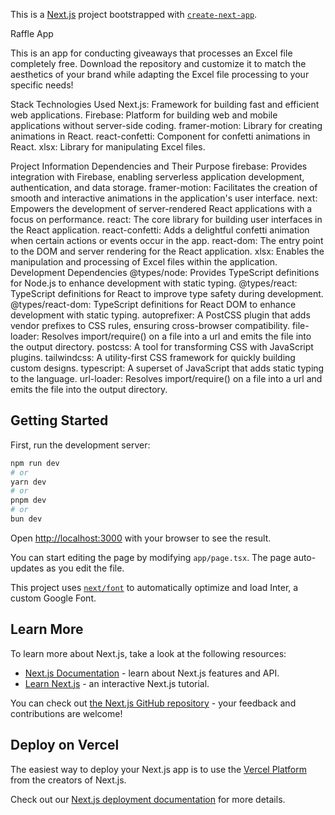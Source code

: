 This is a [Next.js](https://nextjs.org/) project bootstrapped with [`create-next-app`](https://github.com/vercel/next.js/tree/canary/packages/create-next-app).



Raffle App

This is an app for conducting giveaways that processes an Excel file completely free. Download the repository and customize it to match the aesthetics of your brand while adapting the Excel file processing to your specific needs!

Stack
Technologies Used
Next.js: Framework for building fast and efficient web applications.
Firebase: Platform for building web and mobile applications without server-side coding.
framer-motion: Library for creating animations in React.
react-confetti: Component for confetti animations in React.
xlsx: Library for manipulating Excel files.


Project Information
Dependencies and Their Purpose
firebase: Provides integration with Firebase, enabling serverless application development, authentication, and data storage.
framer-motion: Facilitates the creation of smooth and interactive animations in the application's user interface.
next: Empowers the development of server-rendered React applications with a focus on performance.
react: The core library for building user interfaces in the React application.
react-confetti: Adds a delightful confetti animation when certain actions or events occur in the app.
react-dom: The entry point to the DOM and server rendering for the React application.
xlsx: Enables the manipulation and processing of Excel files within the application.
Development Dependencies
@types/node: Provides TypeScript definitions for Node.js to enhance development with static typing.
@types/react: TypeScript definitions for React to improve type safety during development.
@types/react-dom: TypeScript definitions for React DOM to enhance development with static typing.
autoprefixer: A PostCSS plugin that adds vendor prefixes to CSS rules, ensuring cross-browser compatibility.
file-loader: Resolves import/require() on a file into a url and emits the file into the output directory.
postcss: A tool for transforming CSS with JavaScript plugins.
tailwindcss: A utility-first CSS framework for quickly building custom designs.
typescript: A superset of JavaScript that adds static typing to the language.
url-loader: Resolves import/require() on a file into a url and emits the file into the output directory.




## Getting Started

First, run the development server:

```bash
npm run dev
# or
yarn dev
# or
pnpm dev
# or
bun dev
```

Open [http://localhost:3000](http://localhost:3000) with your browser to see the result.

You can start editing the page by modifying `app/page.tsx`. The page auto-updates as you edit the file.

This project uses [`next/font`](https://nextjs.org/docs/basic-features/font-optimization) to automatically optimize and load Inter, a custom Google Font.

## Learn More

To learn more about Next.js, take a look at the following resources:

- [Next.js Documentation](https://nextjs.org/docs) - learn about Next.js features and API.
- [Learn Next.js](https://nextjs.org/learn) - an interactive Next.js tutorial.

You can check out [the Next.js GitHub repository](https://github.com/vercel/next.js/) - your feedback and contributions are welcome!

## Deploy on Vercel

The easiest way to deploy your Next.js app is to use the [Vercel Platform](https://vercel.com/new?utm_medium=default-template&filter=next.js&utm_source=create-next-app&utm_campaign=create-next-app-readme) from the creators of Next.js.

Check out our [Next.js deployment documentation](https://nextjs.org/docs/deployment) for more details.
